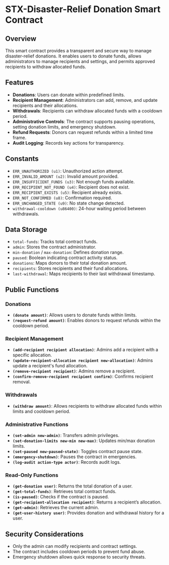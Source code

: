 # STX-Disaster-Relief Donation Smart Contract

## Overview
This smart contract provides a transparent and secure way to manage disaster-relief donations. It enables users to donate funds, allows administrators to manage recipients and settings, and permits approved recipients to withdraw allocated funds.

## Features
- **Donations**: Users can donate within predefined limits.
- **Recipient Management**: Administrators can add, remove, and update recipients and their allocations.
- **Withdrawals**: Recipients can withdraw allocated funds with a cooldown period.
- **Administrative Controls**: The contract supports pausing operations, setting donation limits, and emergency shutdown.
- **Refund Requests**: Donors can request refunds within a limited time frame.
- **Audit Logging**: Records key actions for transparency.

## Constants
- `ERR_UNAUTHORIZED (u1)`: Unauthorized action attempt.
- `ERR_INVALID_AMOUNT (u2)`: Invalid amount provided.
- `ERR_INSUFFICIENT_FUNDS (u3)`: Not enough funds available.
- `ERR_RECIPIENT_NOT_FOUND (u4)`: Recipient does not exist.
- `ERR_RECIPIENT_EXISTS (u5)`: Recipient already exists.
- `ERR_NOT_CONFIRMED (u8)`: Confirmation required.
- `ERR_UNCHANGED_STATE (u9)`: No state change detected.
- `withdrawal-cooldown (u86400)`: 24-hour waiting period between withdrawals.

## Data Storage
- `total-funds`: Tracks total contract funds.
- `admin`: Stores the contract administrator.
- `min-donation` / `max-donation`: Defines donation range.
- `paused`: Boolean indicating contract activity status.
- `donations`: Maps donors to their total donation amount.
- `recipients`: Stores recipients and their fund allocations.
- `last-withdrawal`: Maps recipients to their last withdrawal timestamp.

## Public Functions

### Donations
- **`(donate amount)`**: Allows users to donate funds within limits.
- **`(request-refund amount)`**: Enables donors to request refunds within the cooldown period.

### Recipient Management
- **`(add-recipient recipient allocation)`**: Admins add a recipient with a specific allocation.
- **`(update-recipient-allocation recipient new-allocation)`**: Admins update a recipient's fund allocation.
- **`(remove-recipient recipient)`**: Admins remove a recipient.
- **`(confirm-remove-recipient recipient confirm)`**: Confirms recipient removal.

### Withdrawals
- **`(withdraw amount)`**: Allows recipients to withdraw allocated funds within limits and cooldown period.

### Administrative Functions
- **`(set-admin new-admin)`**: Transfers admin privileges.
- **`(set-donation-limits new-min new-max)`**: Updates min/max donation limits.
- **`(set-paused new-paused-state)`**: Toggles contract pause state.
- **`(emergency-shutdown)`**: Pauses the contract in emergencies.
- **`(log-audit action-type actor)`**: Records audit logs.

### Read-Only Functions
- **`(get-donation user)`**: Returns the total donation of a user.
- **`(get-total-funds)`**: Retrieves total contract funds.
- **`(is-paused)`**: Checks if the contract is paused.
- **`(get-recipient-allocation recipient)`**: Returns a recipient’s allocation.
- **`(get-admin)`**: Retrieves the current admin.
- **`(get-user-history user)`**: Provides donation and withdrawal history for a user.

## Security Considerations
- Only the admin can modify recipients and contract settings.
- The contract includes cooldown periods to prevent fund abuse.
- Emergency shutdown allows quick response to security threats.

